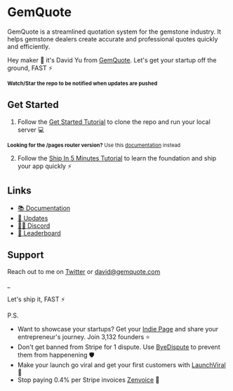 # GemQuote

GemQuote is a streamlined quotation system for the gemstone industry. It helps gemstone dealers create accurate and professional quotes quickly and efficiently.

Hey maker 👋 it's David Yu from [GemQuote](https://gemquote.com/docs). Let's get your startup off the ground, FAST ⚡️

<sub>**Watch/Star the repo to be notified when updates are pushed**</sub>

## Get Started

1. Follow the [Get Started Tutorial](https://gemquote.com/docs) to clone the repo and run your local server 💻

<sub>**Looking for the /pages router version?** Use this [documentation](https://gemquote.com/docs-old) instead</sub>

2. Follow the [Ship In 5 Minutes Tutorial](https://gemquote.com/docs/tutorials/ship-in-5-minutes) to learn the foundation and ship your app quickly ⚡️

## Links

- [📚 Documentation](https://gemquote.com/docs)
- [📣 Updates](https://shipfast.beehiiv.com/)
- [🧑‍💻 Discord](https://shipfa.st/dashboard)
- [🥇 Leaderboard](https://shipfa.st/leaderboard)

## Support

Reach out to me on [Twitter](https://twitter.com/david_yu) or david@gemquote.com

\_

Let's ship it, FAST ⚡️

P.S.

- Want to showcase your startups? Get your [Indie Page](https://indiepa.ge?ref=shipfast_readme) and share your entrepreneur's journey. Join 3,132 founders ⭐️
- Don't get banned from Stripe for 1 dispute. Use [ByeDispute](https://byedispute.com/?ref=shipfast_readme) to prevent them from happenening 🛡️
- Make your launch go viral and get your first customers with [LaunchViral](https://launchvir.al/?ref=shipfast_readme) 🚀
- Stop paying 0.4% per Stripe invoices [Zenvoice](https://zenvoice.io/?ref=shipfast_readme) 🤕
